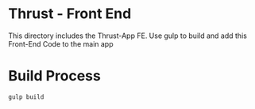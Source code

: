 # Thrust - Front End

This directory includes the Thrust-App FE. Use gulp to build and add this Front-End Code to the main app

# Build Process
```
gulp build

```
